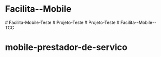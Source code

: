 # Facilita--Mobile
#   F a c i l i t a - M o b i l e - T e s t e  
 #   P r o j e t o - T e s t e  
 #   P r o j e t o - T e s t e  
 # Facilita--Mobile--TCC
# mobile-prestador-de-servico
